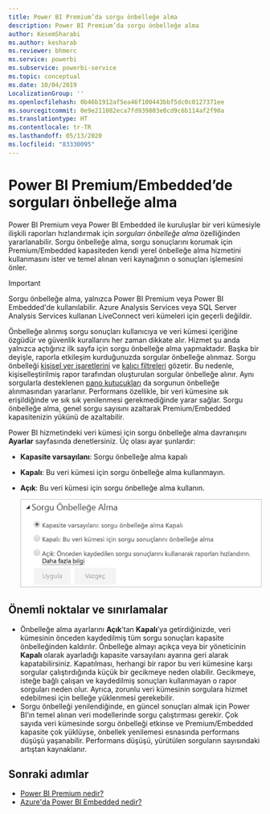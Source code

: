 ```yaml
---
title: Power BI Premium’da sorgu önbelleğe alma
description: Power BI Premium’da sorgu önbelleğe alma
author: KesemSharabi
ms.author: kesharab
ms.reviewer: bhmerc
ms.service: powerbi
ms.subservice: powerbi-service
ms.topic: conceptual
ms.date: 10/04/2019
LocalizationGroup: ''
ms.openlocfilehash: 0b46b1912af5ea46f100443bbf5dc0c0127371ee
ms.sourcegitcommit: 0e9e211082eca7fd939803e0cd9c6b114af2f90a
ms.translationtype: HT
ms.contentlocale: tr-TR
ms.lasthandoff: 05/13/2020
ms.locfileid: "83330095"
---
```

# <a name="query-caching-in-power-bi-premiumembedded"></a>Power BI Premium/Embedded’de sorguları önbelleğe alma

Power BI Premium veya Power BI Embedded ile kuruluşlar bir veri kümesiyle ilişkili raporları hızlandırmak için *sorguları önbelleğe alma* özelliğinden yararlanabilir. Sorgu önbelleğe alma, sorgu sonuçlarını korumak için Premium/Embedded kapasiteden kendi yerel önbelleğe alma hizmetini kullanmasını ister ve temel alınan veri kaynağının o sonuçları işlemesini önler.

> [!IMPORTANT]
> Sorgu önbelleğe alma, yalnızca Power BI Premium veya Power BI Embedded'de kullanılabilir. Azure Analysis Services veya SQL Server Analysis Services kullanan LiveConnect veri kümeleri için geçerli değildir.

Önbelleğe alınmış sorgu sonuçları kullanıcıya ve veri kümesi içeriğine özgüdür ve güvenlik kurallarını her zaman dikkate alır. Hizmet şu anda yalnızca açtığınız ilk sayfa için sorgu önbelleğe alma yapmaktadır. Başka bir deyişle, raporla etkileşim kurduğunuzda sorgular önbelleğe alınmaz. Sorgu önbelleği [kişisel yer işaretlerini](../consumer/end-user-bookmarks.md#personal-bookmarks) ve [kalıcı filtreleri](https://powerbi.microsoft.com/blog/announcing-persistent-filters-in-the-service/) gözetir. Bu nedenle, kişiselleştirilmiş rapor tarafından oluşturulan sorgular önbelleğe alınır. Aynı sorgularla desteklenen [pano kutucukları](../create-reports/service-dashboard-tiles.md) da sorgunun önbelleğe alınmasından yararlanır. Performans özellikle, bir veri kümesine sık erişildiğinde ve sık sık yenilenmesi gerekmediğinde yarar sağlar. Sorgu önbelleğe alma, genel sorgu sayısını azaltarak Premium/Embedded kapasitenizin yükünü de azaltabilir.

Power BI hizmetindeki veri kümesi için sorgu önbelleğe alma davranışını **Ayarlar** sayfasında denetlersiniz. Üç olası ayar şunlardır:

- **Kapasite varsayılanı**: Sorgu önbelleğe alma kapalı
- **Kapalı**: Bu veri kümesi için sorgu önbelleğe alma kullanmayın.
- **Açık**: Bu veri kümesi için sorgu önbelleğe alma kullanın.

    ![Sorgu önbelleğe alma iletişim kutusu](media/power-bi-query-caching/power-bi-query-3-options.png)

## <a name="considerations-and-limitations"></a>Önemli noktalar ve sınırlamalar

- Önbelleğe alma ayarlarını **Açık**’tan **Kapalı**’ya getirdiğinizde, veri kümesinin önceden kaydedilmiş tüm sorgu sonuçları kapasite önbelleğinden kaldırılır. Önbelleğe almayı açıkça veya bir yöneticinin **Kapalı** olarak ayarladığı kapasite varsayılanı ayarına geri alarak kapatabilirsiniz. Kapatılması, herhangi bir rapor bu veri kümesine karşı sorgular çalıştırdığında küçük bir gecikmeye neden olabilir. Gecikmeye, isteğe bağlı çalışan ve kaydedilmiş sonuçları kullanmayan o rapor sorguları neden olur. Ayrıca, zorunlu veri kümesinin sorgulara hizmet edebilmesi için belleğe yüklenmesi gerekebilir.
- Sorgu önbelleği yenilendiğinde, en güncel sonuçları almak için Power BI’ın temel alınan veri modellerinde sorgu çalıştırması gerekir. Çok sayıda veri kümesinde sorgu önbelleği etkinse ve Premium/Embedded kapasite çok yüklüyse, önbellek yenilemesi esnasında performans düşüşü yaşanabilir. Performans düşüşü, yürütülen sorguların sayısındaki artıştan kaynaklanır.

## <a name="next-steps"></a>Sonraki adımlar

* [Power BI Premium nedir?](../admin/service-premium-what-is.md)
* [Azure'da Power BI Embedded nedir?](../developer/embedded/azure-pbie-what-is-power-bi-embedded.md)
